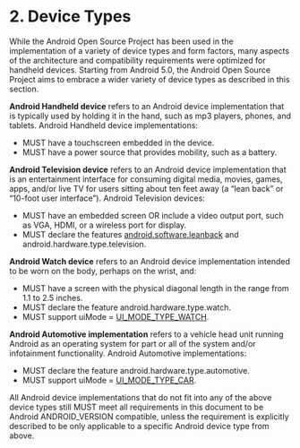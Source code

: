 # 2\. Device Types

While the Android Open Source Project has been used in the implementation of a
variety of device types and form factors, many aspects of the architecture and
compatibility requirements were optimized for handheld devices. Starting from
Android 5.0, the Android Open Source Project aims to embrace a wider variety of
device types as described in this section.

**Android Handheld device** refers to an Android device implementation that is
typically used by holding it in the hand, such as mp3 players, phones, and
tablets. Android Handheld device implementations:

*   MUST have a touchscreen embedded in the device.
*   MUST have a power source that provides mobility, such as a battery.

**Android Television device** refers to an Android device implementation that
is an entertainment interface for consuming digital media, movies, games, apps,
and/or live TV for users sitting about ten feet away (a “lean back” or “10-foot
user interface”). Android Television devices:

*   MUST have an embedded screen OR include a video output port, such as VGA,
    HDMI, or a wireless port for display.
*   MUST declare the features
    [android.software.leanback](http://developer.android.com/reference/android/content/pm/PackageManager.html#FEATURE_LEANBACK)
    and android.hardware.type.television.

**Android Watch device** refers to an Android device implementation intended to
be worn on the body, perhaps on the wrist, and:

*   MUST have a screen with the physical diagonal length in the range from 1.1
    to 2.5 inches.
*   MUST declare the feature android.hardware.type.watch.
*   MUST support uiMode =
    [UI_MODE_TYPE_WATCH](http://developer.android.com/reference/android/content/res/Configuration.html#UI_MODE_TYPE_WATCH).

**Android Automotive implementation** refers to a vehicle head unit running
Android as an operating system for part or all of the system and/or
infotainment functionality. Android Automotive implementations:

*   MUST declare the feature android.hardware.type.automotive.
*   MUST support uiMode =
    [UI_MODE_TYPE_CAR](http://developer.android.com/reference/android/content/res/Configuration.html#UI_MODE_TYPE_CAR).

All Android device implementations that do not fit into any of the above device
types still MUST meet all requirements in this document to be Android
ANDROID_VERSION compatible, unless the requirement is explicitly described to
be only applicable to a specific Android device type from above.

